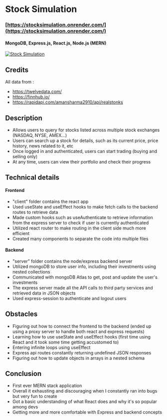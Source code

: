 # Stock Simulation
### [https://stocksimulation.onrender.com/](https://stocksimulation.onrender.com/)

#### MongoDB, Express.js, React.js, Node.js (MERN)

[![Stock Simulation](https://img.youtube.com/vi/jfb18YuNJQY/0.jpg)](https://www.youtube.com/watch?v=jfb18YuNJQY "Stock Simulation")

## Credits
All data from :
  - https://twelvedata.com/
  - https://finnhub.io/
  - https://rapidapi.com/amansharma2910/api/realstonks

## Description
- Allows users to query for stocks listed across multiple stock exchanges (NASDAQ, NYSE, AMEX...)
- Users can search up a stock for details, such as its current price, price history, news related to it, etc
- Once logged in and authenticated, users can start trading (buying and selling only)
- At any time, users can view their portfolio and check their progress

## Technical details
#### Frontend
- "client" folder contains the react app
- Used useState and useEffect hooks to make fetch calls to the backend routes to retrieve data
- Made custom hooks such as useAuthenticate to retrieve information from the express server to check if user is currently authenticated
- Utilized react router to make routing in the client side much more efficient  
- Created many components to separate the code into multiple files

#### Backend
- "server" folder contains the node/express backend server
- Utilized mongoDB to store user info, including their investments using nested collections
- Communicated with mongoDB Atlas to get, post and update the user's investments
- The express server made all the API calls to third party services and retrieved data in JSON objects
- Used express-session to authenticate and logout users

## Obstacles
- Figuring out how to connect the frontend to the backend (ended up using a proxy server to handle both react and express requests)
- Learning how to use useState and useEffect hooks (first time using React and it took some time getting accustomed to)
- Entering infinite loops using useEffect
- Express api routes constantly returning undefined JSON responses
- Figuring out how to update objects in arrays in a nested schema

## Conclusion
- First ever MERN stack application
- Overall it exhausting and discouraging when I constantly ran into bugs but very fun to create
- Got a basic understanding of what React does and why it's so popular among devs
- Getting more and more comfortable with Express and backend concepts

